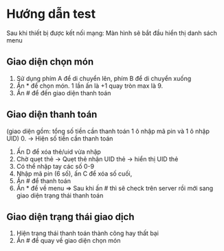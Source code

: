 # Hướng dẫn test
Sau khi thiết bị được kết nối mạng: Màn hình sẽ bắt đầu hiển thị danh sách menu
## Giao diện chọn món
1. Sử dụng phím A để di chuyển lên, phím B để di chuyển xuống
2. Ấn * để chọn món. 1 lần ấn là +1 quay tròn max là 9.
3. Ấn # để đến giao diện thanh toán
## Giao diện thanh toán
(giao diện gồm: tổng số tiền cần thanh toán 1 ô nhập mã pin và 1 ô nhập UID)
0. -> Hiện số tiền cần thanh toán
1. Ấn D để xóa thẻ/uid vừa nhập
2. Chờ quẹt thẻ -> Quẹt thẻ nhận UID thẻ -> hiển thị UID thẻ
3. Có thể nhập tay các số 0-9
4. Nhập mã pin (6 số), ấn C để xóa số cuối, 
5. Ấn # để thanh toán
6. Ấn * để về menu
=> Sau khi ấn # thì sẽ check trên server rồi mới sang giao diện trạng thái thanh toán
## Giao diện trạng thái giao dịch
1. Hiện trạng thái thanh toán thành công hay thất bại
2. Ấn # để quay về giao diện chọn món